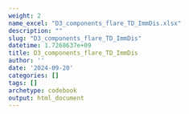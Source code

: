 ```yaml
---
weight: 2
name_excel: "D3_components_flare_TD_ImmDis.xlsx"
description: ""
slug: "D3_components_flare_TD_ImmDis"
datetime: 1.7268637e+09
title: D3_components_flare_TD_ImmDis
author: ''
date: '2024-09-20'
categories: []
tags: []
archetype: codebook
output: html_document
---
```


<div class="tabcontent"></div>
